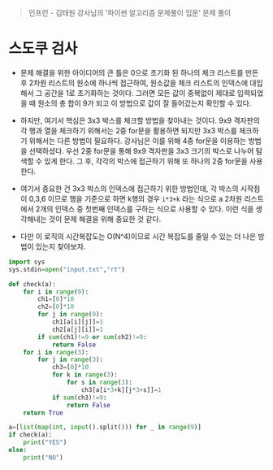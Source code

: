 > 인프런 - 김태원 강사님의 '파이썬 알고리즘 문제풀이 입문' 문제 풀이

# 스도쿠 검사

- 문제 해결을 위한 아이디어의 큰 틀은 0으로 초기화 된 하나의 체크 리스트를 만든 후 2차원 리스트의 원소에 하나씩 접근하여, 원소값을 체크 리스트의 인덱스에 대입해서 그 공간을 1로 초기화하는 것이다. 그러면 모든 값이 중복없이 제대로 입력되었을 때 원소의 총 합이 9가 되고 이 방법으로 값이 잘 들어갔는지 확인할 수 있다.

- 하지만, 여기서 핵심은 3x3 박스를 체크할 방법을 찾아내는 것이다. 9x9 격자판의 각 행과 열을 체크하기 위해서는 2중 for문을 활용하면 되지만 3x3 박스를 체크하기 위해서는 다른 방법이 필요하다. 강사님은 이를 위해 4중 for문을 이용하는 방법을 선택하셨다. 우선 2중 for문을 통해 9x9 격자판을 3x3 크기의 박스로 나누어 탐색할 수 있게 한다. 그 후, 각각의 박스에 접근하기 위해 또 하나의 2중 for문을 사용한다. 

- 여기서 중요한 건 3x3 박스의 인덱스에 접근하기 위한 방법인데, 각 박스의 시작점이 0,3,6 이므로 행을 기준으로 하면 k행의 경우 `i*3+k` 라는 식으로 a 2차원 리스트에서 2개의 인덱스 중 첫번째 인덱스를 구하는 식으로 사용할 수 있다. 이런 식을 생각해내는 것이 문제 해결을 위해 중요한 것 같다.

- 다만 이 로직의 시간복잡도는 O(N^4)이므로 시간 복잡도를 줄일 수 있는 더 나은 방법이 있는지 찾아보자.
  
```python
import sys
sys.stdin=open("input.txt","rt")

def check(a):
    for i in range(9):
        ch1=[0]*10
        ch2=[0]*10
        for j in range(9):
            ch1[a[i][j]]=1
            ch2[a[j][i]]=1
        if sum(ch1)!=9 or sum(ch2)!=9:
            return False
    for i in range(3):
        for j in range(3):
            ch3=[0]*10
            for k in range(3):
                for s in range(3):
                    ch3[a[i*3+k][j*3+s]]=1
            if sum(ch3)!=9:
                return False
    return True

a=[list(map(int, input().split())) for _ in range(9)]
if check(a):
    print("YES")
else:
    print("NO")

```